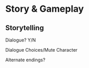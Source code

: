 # Story & Gameplay

## Storytelling

Dialogue? Y/N

Dialogue Choices/Mute Character

Alternate endings?